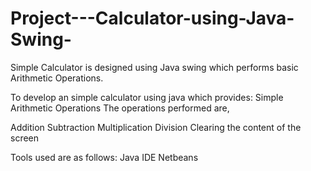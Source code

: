 # Project---Calculator-using-Java-Swing-
Simple Calculator is designed using Java swing which performs basic Arithmetic Operations.

To develop an simple calculator using java which provides: 
Simple Arithmetic Operations
The operations performed are,

Addition
Subtraction
Multiplication
Division
Clearing the content of the screen

Tools used are as follows:
  Java IDE
  Netbeans


